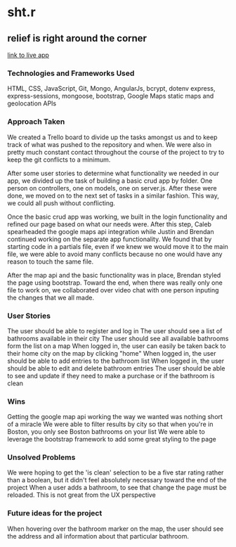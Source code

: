 # sht.r
## relief is right around the corner

[link to live app](https://shtr.herokuapp.com/)

### Technologies and Frameworks Used
HTML, CSS, JavaScript, Git, Mongo, AngularJs, bcrypt, dotenv express, express-sessions, mongoose, bootstrap, Google Maps static maps and geolocation APIs

### Approach Taken
We created a Trello board to divide up the tasks amongst us and to keep track of what was pushed to the repository and when.  We were also in pretty much constant contact throughout the course of the project to try to keep the git conflicts to a minimum.

After some user stories to determine what functionality we needed in our app, we divided up the task of building a basic crud app by folder.  One person on controllers, one on models, one on server.js.  After these were done, we moved on to the next set of tasks in a similar fashion. This way, we could all push without conflicting.  

Once the basic crud app was working, we built in the login functionality and refined our page based on what our needs were.  After this step, Caleb spearheaded the google maps api integration while Justin and Brendan continued working on the separate app functionality.  We found that by starting code in a partials file, even if we knew we would move it to the main file, we were able to avoid many conflicts because no one would have any reason to touch the same file.

After the map api and the basic functionality was in place, Brendan styled the page using bootstrap.  Toward the end, when there was really only one file to work on, we collaborated over video chat with one person inputing the changes that we all made.

### User Stories
The user should be able to register and log in
The user should see a list of bathrooms available in their city
The user should see all available bathrooms form the list on a map
When logged in, the user can easily be taken back to their home city on the map by clicking "home"
When logged in, the user should be able to add entries to the bathroom list
When logged in, the user should be able to edit and delete bathroom entries
The user should be able to see and update if they need to make a purchase or if the bathroom is clean

### Wins
Getting the google map api working the way we wanted was nothing short of a miracle
We were able to filter results by city so that when you're in Boston, you only see Boston bathrooms on your list
We were able to leverage the bootstrap framework to add some great styling to the page



### Unsolved Problems

We were hoping to get the 'is clean' selection to be a five star rating rather than a boolean, but it didn't feel absolutely necessary toward the end of the project
When a user adds a bathroom, to see that change the page must be reloaded. This is not great from the UX perspective


### Future ideas for the project 

When hovering over the bathroom marker on the map, the user should see the address and all information about that particular bathroom. 
